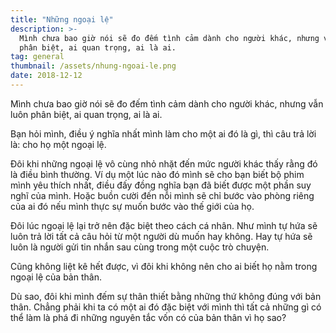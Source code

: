 ```yaml
---
title: "Những ngoại lệ"
description: >-
  Mình chưa bao giờ nói sẽ đo đếm tình cảm dành cho người khác, nhưng vẫn luôn
  phân biệt, ai quan trọng, ai là ai.
tag: general
thumbnail: /assets/nhung-ngoai-le.png
date: 2018-12-12
---
```

Mình chưa bao giờ nói sẽ đo đếm tình cảm dành cho người khác, nhưng vẫn luôn phân biệt, ai quan trọng, ai là ai.

Bạn hỏi mình, điều ý nghĩa nhất mình làm cho một ai đó là gì, thì câu trả lời là: cho họ một ngoại lệ.

Đôi khi những ngoại lệ vô cùng nhỏ nhặt đến mức người khác thấy rằng đó là điều bình thường. Ví dụ một lúc nào đó mình sẽ cho bạn biết bộ phim mình yêu thích nhất, điều đấy đồng nghĩa bạn đã biết được một phần suy nghĩ của mình. Hoặc buồn cười đến nỗi mình sẽ chỉ bước vào phòng riêng của ai đó nếu mình thực sự muốn bước vào thế giới của họ.

Đôi lúc ngoại lệ lại trở nên đặc biệt theo cách cá nhân. Như mình tự hứa sẽ luôn trả lời tất cả câu hỏi từ một người dù muốn hay không. Hay tự hứa sẽ luôn là người gửi tin nhắn sau cùng trong một cuộc trò chuyện.

Cũng không liệt kê hết được, vì đôi khi không nên cho ai biết họ nằm trong ngoại lệ của bản thân.

Dù sao, đôi khi mình đếm sự thân thiết bằng những thứ không đúng với bản thân. Chẳng phải khi ta có một ai đó đặc biệt với mình thì tất cả những gì có thể làm là phá đi những nguyên tắc vốn có của bản thân vì họ sao?
